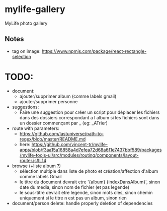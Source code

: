 # mylife-gallery
MyLife photo gallery

## Notes
 - tag on image: https://www.npmjs.com/package/react-rectangle-selection

# TODO:
 - document:
   - ajouter/supprimer album (comme labels gmail)
   - ajouter/supprimer personne
 - suggestions:
   - Faire une suggestion pour créer un script pour déplacer les fichiers dans des dossiers correspondant a l album si les fichiers sont dans un dossier commençant par _ (eg: \_ATrier)
 - route with parameters:
   - https://github.com/lastuniverse/path-to-regex/blob/master/README.md
   - here: https://github.com/vincent-tr/mylife-apps/blob/f3aa15a16858a4d7efea72d68a6f1e7437bbf589/packages/mylife-tools-ui/src/modules/routing/components/layout-router.js#L14
 - browse (+liste album ?)
   - sélection multiple dans liste de photo et création/affection d'album comme labels Gmail
   - le titre du document devrait etre '{album} {indexDansAlbum}', sinon date du media, sinon nom de fichier (et pas legende)
   - le sous-titre devrait etre legende, sinon mots cles, sinon chemin uniquement si le titre n est pas un album, sinon rien
 - document/person delete: handle properly deletion of dependencies
